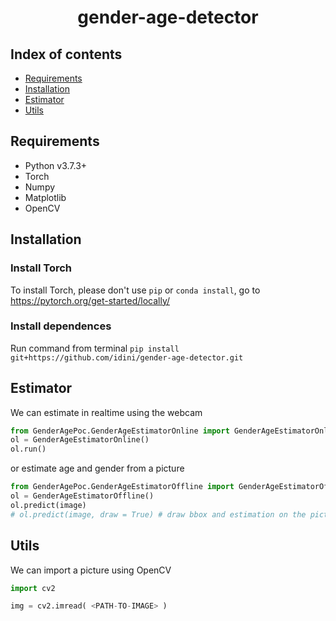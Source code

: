 <h1 align="center">gender-age-detector</h1>

## Index of contents

- [Requirements](#Requirements)
- [Installation](#Installation)
- [Estimator](#Estimator)
- [Utils](#Utils)

## Requirements
- Python v3.7.3+
- Torch
- Numpy
- Matplotlib
- OpenCV

## Installation

### Install Torch
To install Torch, please don't use ```pip``` or ```conda install```, go to https://pytorch.org/get-started/locally/

### Install dependences

Run command from terminal
```pip install git+https://github.com/idini/gender-age-detector.git```

## Estimator

We can estimate in realtime using the webcam 

```python
from GenderAgePoc.GenderAgeEstimatorOnline import GenderAgeEstimatorOnline
ol = GenderAgeEstimatorOnline()
ol.run()
```

or estimate age and gender from a picture

```python
from GenderAgePoc.GenderAgeEstimatorOffline import GenderAgeEstimatorOffline
ol = GenderAgeEstimatorOffline()
ol.predict(image)
# ol.predict(image, draw = True) # draw bbox and estimation on the picture
```

## Utils

We can import a picture using OpenCV

```python
import cv2

img = cv2.imread( <PATH-TO-IMAGE> )
```